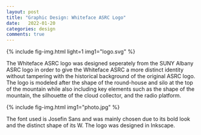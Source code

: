 ```yaml
---
layout: post
title: "Graphic Design: Whiteface ASRC Logo"
date:   2022-01-20
categories: design
comments: true
---
```

{%
    include fig-img.html
    light=1
    img1="logo.svg"
%}

The Whiteface ASRC logo was designed seperately from the SUNY Albany ASRC logo in order to give the Whiteface ASRC a more distinct identity without tampering with the historical background of the original ASRC logo. The logo is modeled after the shape of the round-house and silo at the top of the mountain while also including key elements such as the shape of the mountain, the silhouette of the cloud collector, and the radio platform.

{%
    include fig-img.html
    img1="photo.jpg"
%}

The font used is Josefin Sans and was mainly chosen due to its bold look and the distinct shape of its W. The logo was designed in Inkscape.
